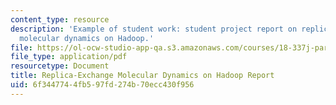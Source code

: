```yaml
---
content_type: resource
description: 'Example of student work: student project report on replica-exchange
  molecular dynamics on Hadoop.'
file: https://ol-ocw-studio-app-qa.s3.amazonaws.com/courses/18-337j-parallel-computing-fall-2011/6f3447744fb597fd274b70ecc430f956_MIT18_337JF11_Hadoop_rpt.pdf
file_type: application/pdf
resourcetype: Document
title: Replica-Exchange Molecular Dynamics on Hadoop Report
uid: 6f344774-4fb5-97fd-274b-70ecc430f956
---
```

